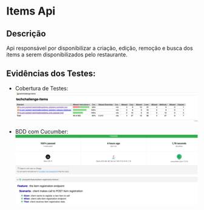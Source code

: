 # Items Api

## Descrição
Api responsável por disponibilizar a criação, edição, remoção e busca dos items a serem disponibilizados pelo restaurante.

## Evidências dos Testes:

- Cobertura de Testes:
![img.png](img.png) 

- BDD com Cucumber:
![img_1.png](img_1.png) 
